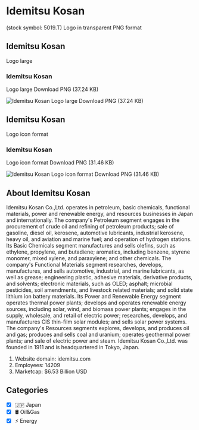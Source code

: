 # Idemitsu Kosan
 (stock symbol: 5019.T) Logo in transparent PNG format

## Idemitsu Kosan
 Logo large

### Idemitsu Kosan
 Logo large Download PNG (37.24 KB)

![Idemitsu Kosan
 Logo large Download PNG (37.24 KB)](/img/orig/5019.T_BIG-29ede308.png)

## Idemitsu Kosan
 Logo icon format

### Idemitsu Kosan
 Logo icon format Download PNG (31.46 KB)

![Idemitsu Kosan
 Logo icon format Download PNG (31.46 KB)](/img/orig/5019.T-666f2974.png)

## About Idemitsu Kosan


Idemitsu Kosan Co.,Ltd. operates in petroleum, basic chemicals, functional materials, power and renewable energy, and resources businesses in Japan and internationally. The company's Petroleum segment engages in the procurement of crude oil and refining of petroleum products; sale of gasoline, diesel oil, kerosene, automotive lubricants, industrial kerosene, heavy oil, and aviation and marine fuel; and operation of hydrogen stations. Its Basic Chemicals segment manufactures and sells olefins, such as ethylene, propylene, and butadiene; aromatics, including benzene, styrene monomer, mixed xylene, and paraxylene; and other chemicals. The company's Functional Materials segment researches, develops, manufactures, and sells automotive, industrial, and marine lubricants, as well as grease; engineering plastic, adhesive materials, derivative products, and solvents; electronic materials, such as OLED; asphalt; microbial pesticides, soil amendments, and livestock related materials; and solid state lithium ion battery materials. Its Power and Renewable Energy segment operates thermal power plants; develops and operates renewable energy sources, including solar, wind, and biomass power plants; engages in the supply, wholesale, and retail of electric power; researches, develops, and manufactures CIS thin-film solar modules; and sells solar power systems. The company's Resources segments explores, develops, and produces oil and gas; produces and sells coal and uranium; operates geothermal power plants; and sale of electric power and steam. Idemitsu Kosan Co.,Ltd. was founded in 1911 and is headquartered in Tokyo, Japan.

1. Website domain: idemitsu.com
2. Employees: 14209
3. Marketcap: $6.53 Billion USD


## Categories
- [x] 🇯🇵 Japan
- [x] 🛢 Oil&Gas
- [x] ⚡ Energy
